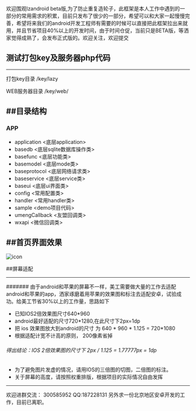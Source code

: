 欢迎围观lzandroid beta版,为了防止重复造轮子，此框架是本人工作中遇到的一部分的常用需求的积累，目前只发布了很少的一部分，希望可以和大家一起慢慢完善，希望将来我们的android开发工程师有需要的时候可以直接把此框架拉出来就用，并且节省项目40%以上的开发时间，由于时间仓促，当前只是BETA版，等洒家觉得成熟了，会发布正式版的。欢迎关注，欢迎提交

## 测试打包key及服务器php代码

---
打包key目录   /key/lazy

WEB服务器目录 /key/web/


##目录结构
---
### APP
*  application   <底层application>
*  basedb        <底层sqlite数据库操作类>
*  basefunc      <底层功能类>
*  basemodel     <底层mode类>
*  baseprotocol  <底层网络请求类>
*  baseservice   <底层service类>
*  baseui        <底层ui界面类>
*  config        <常用配置类>
*  handler       <常用handler类>
*  sample        <demo项目代码>
*  umengCallback <友盟回调类>
*  wxapi         <微信回调类>


##首页界面效果
---


![icon](http://app.zhuli6.com/lzAndroid/showpic/0.png)




##屏幕适配

----
####### 由于android和苹果的屏幕不一样，美工需要做大量的工作去适配android和苹果的app，洒家琢磨着用苹果的效果图和标注去适配安卓，试验成功。给美工节省30%以上的工作量，思路如下
* 已知IOS2倍效果图尺寸640*960
* android最好适配的尺寸720*1280,在此尺寸下2px=1dp
* 把 ios 效果图放大到android的尺寸  为    640 * 960 * 1.125 = 720*1080
* 根据适配计宽不计高的原则， 200像素省掉

###### 得出结论：IOS 2倍效果图的尺寸下    2px / 1.125 = 1.77777px  = 1dp
* 为了避免图片发虚的情况，请用IOS的三倍图的切图，二倍图的标注。
* 关于屏幕的高度，请按照权重排版，根据项目的实际情况自由发挥






-----

欢迎进群交流： 300585952   QQ:187228131
另外求一份北京地区安卓开发的工作，目前已离职。




